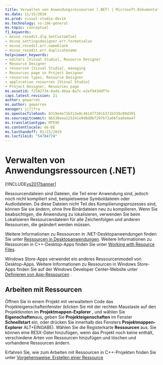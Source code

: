 ```yaml
---
title: Verwalten von Anwendungsressourcen (.NET) | Microsoft-Dokumentation
ms.date: 11/15/2016
ms.prod: visual-studio-dev14
ms.technology: vs-ide-general
ms.topic: conceptual
f1_keywords:
- msvse_resedit.dlg.SetCustomTool
- msvse_settingsdesigner.err.formatvalue
- msvse_resedit.err.nameblank
- msvse_resedit.err.duplicatename
helpviewer_keywords:
- editors [Visual Studio], Resource Designer
- Resource Designer
- resources [Visual Studio], managing
- Resources page in Project Designer
- resources types, Resource Designer
- application resources [Visual Studio]
- Project Designer, Resources page
ms.assetid: f2582734-8ada-4baa-8a7c-e2ef943ddf7e
caps.latest.revision: 21
author: gewarren
ms.author: gewarren
manager: jillfra
ms.openlocfilehash: 8319e4e71b313e0c4614f720cb371b339c09d391
ms.sourcegitcommit: 8b538eea125241e9d6d8b7297b72a66faa9a4a47
ms.translationtype: MTE95
ms.contentlocale: de-DE
ms.lasthandoff: 01/23/2019
ms.locfileid: "54784774"
---
```

# <a name="managing-application-resources-net"></a>Verwalten von Anwendungsressourcen (.NET)
[!INCLUDE[vs2017banner](../includes/vs2017banner.md)]

Ressourcendateien sind Dateien, die Teil einer Anwendung sind, jedoch noch nicht kompiliert sind, beispielsweise Symboldateien oder Audiodateien. Da diese Dateien nicht Teil des Kompilierungsprozesses sind, können Sie sie ändern, ohne Ihre Binärdateien neu zu kompilieren. Wenn Sie beabsichtigen, die Anwendung zu lokalisieren, verwenden Sie beim Lokalisieren Ressourcendateien für alle Zeichenfolgen und anderen Ressourcen, die geändert werden müssen.  
  
 Weitere Informationen zu Ressourcen in .NET-Desktopanwendungen finden Sie unter [Ressourcen in Desktopanwendungen](http://msdn.microsoft.com/library/8ad495d4-2941-40cf-bf64-e82e85825890). Weitere Informationen zu Ressourcen in C++-Desktop-Apps finden Sie unter [Working with Resource Files](http://msdn.microsoft.com/library/2699a539-b369-4b78-80f0-df03eb7b6780).  
  
 Windows Store-Apps verwendet ein anderes Ressourcenmodell von Desktop-Apps. Weitere Informationen zu Ressourcen in Windows Store-Apps finden Sie auf der Windows Developer Center-Website unter [Definieren von App-Ressourcen](https://msdn.microsoft.com/library/windows/apps/hh465228.aspx) .  
  
## <a name="working-with-resources"></a>Arbeiten mit Ressourcen  
 Öffnen Sie in einem Projekt mit verwaltetem Code das Projekteigenschaftenfenster (klicken Sie mit der rechten Maustaste auf den Projektknoten im **Projektmappen-Explorer** , und wählen Sie **Eigenschaften**aus, geben Sie **Projekteigenschaften** im Fenster **Schnellstart** ein, oder drücken Sie innerhalb des Fensters **Projektmappen-Explorer** ALT+EINGABE). Wählen Sie die Registerkarte **Ressourcen** aus. Sie können eine RESX-Datei hinzufügen, wenn das Projekt noch keine enthält, verschiedene Arten von Ressourcen hinzufügen und löschen und vorhandene Ressourcen ändern.  
  
 Erfahren Sie, wie zum Arbeiten mit Ressourcen in C++-Projekten finden Sie unter [Vorgehensweise: Erstellen einer Ressource](http://msdn.microsoft.com/library/aad44914-9145-45a3-a7d8-9de89b366716)
